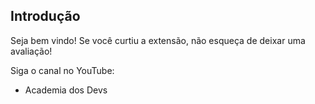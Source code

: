 ## Introdução

Seja bem vindo!
Se você curtiu a extensão, não esqueça de deixar uma avaliação!

Siga o canal no YouTube:
- Academia dos Devs